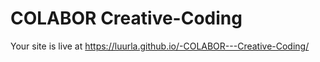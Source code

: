# COLABOR Creative-Coding

Your site is live at https://luurla.github.io/-COLABOR---Creative-Coding/
